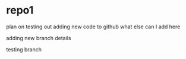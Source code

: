 # repo1

plan on testing out adding new code to github
what else can I add here

adding new branch details

testing branch
